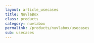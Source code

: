 ```yaml
---
layout: article_usecases
title: NuvlaBox
class: products
category: nuvlabox
permalink: /products/nuvlabox/usecases
sub: usecases
---
```

